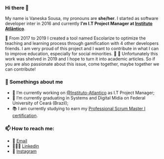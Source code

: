 ### Hi there 👋

My name is Vaneska Sousa, my pronouns are **she/her**. I started as software developer inter in 2016 and currently **I'm I.T Project Manager at [Instituto Atlântico](https://www.atlantico.com.br/)**. 

:rocket: From 2017 to 2019 I created a tool named Escolarize to optimize the teaching and learning process through gamification with 4 other developers friends. I am very proud of this project and I want to contribute in what I can to improve education, especially for social minorities. :blue_heart: :purple_heart: Unfortunately this work was shelved in 2019 and I hope to turn it into academic articles. So if you are also passionate about this issue, come together, maybe together we can contribute! 

### 🤔 Somethings about me
- :office: I’m currently working on [@Instituto-Atlantico](https://github.com/Instituto-Atlantico) as I.T Project Manager;
- :school: I’m currently graduating in Systems and Digital Midia on Federal University of Ceará (Brazil);
- :books: I am currently studying to earn my [Professional Scrum Master I certification](https://www.scrum.org/professional-scrum-master-i-certification?gclid=Cj0KCQjwwNWKBhDAARIsAJ8HkheQoZPNbRQ66f5WdamElnygOKGjNYMFi19ao6O88fayTSLoaR647L8aAqrfEALw_wcB).
<!-- - 👯 I’m looking to collaborate with documentation and community events on Free and Open Source Projects.
- 💬 If you are starting in the development or management area, you can count on my help 😙 -->

### 📫 How to reach me:
- :e-mail: [Email](mailto:vaneskakaren15@gmail.com)
- 👩🏼‍💻 [Linkedin](https://br.linkedin.com/in/vaneska-sousa)
- :iphone: [Instagram](https://www.instagram.com/vaneska.sousa20/)

<!-- ### ⚡ Something else: 
- :notebook_with_decorative_cover: I am trying to create exercise lists for those who are learning programming logic or some programming language. If you have any suggestions, feel free to talk to me :heart: -->
